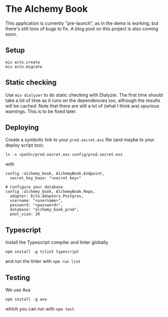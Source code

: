 # The Alchemy Book

This application is currently "pre-launch", as in the demo is working, but there's still tons of bugs to fix. A blog post on this project is also coming soon.

## Setup

```
mix ecto.create
mix ecto.migrate
```

## Static checking

Use `mix dialyzer` to do static checking with Dialyzer. The first time should take a lot of time as it runs on the dependencies too, although the results will be cached. Note that there are still a lot of (what I think are) spurious warnings. This is to be fixed later.

## Deploying

Create a symbolic link to your `prod.secret.exs` file (and maybe to your deploy script too):

```
ln -s <path>/prod.secret.exs config/prod.secret.exs
```

with

```
config :alchemy_book, AlchemyBook.Endpoint,
  secret_key_base: "<secret key>"

# Configure your database
config :alchemy_book, AlchemyBook.Repo,
  adapter: Ecto.Adapters.Postgres,
  username: "<username>",
  password: "<password>",
  database: "alchemy_book_prod",
  pool_size: 20
```

## Typescript

Install the Typescript compiler and linter globally

```
npm install -g tslint typescript
```

and run the linter with `npm run lint`

## Testing

We use Ava

```
npm install -g ava
```

which you can run with `npm test`
